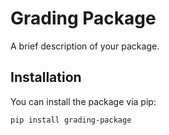# Grading Package

A brief description of your package.

## Installation

You can install the package via pip:

```bash
pip install grading-package
```
